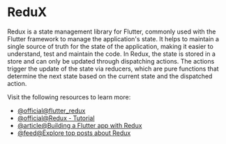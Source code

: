 # ReduX

Redux is a state management library for Flutter, commonly used with the Flutter framework to manage the application's state. It helps to maintain a single source of truth for the state of the application, making it easier to understand, test and maintain the code. In Redux, the state is stored in a store and can only be updated through dispatching actions. The actions trigger the update of the state via reducers, which are pure functions that determine the next state based on the current state and the dispatched action.

Visit the following resources to learn more:

- [@official@flutter\_redux](https://pub.dev/packages/flutter_redux)
- [@official@Redux - Tutorial](https://docs.flutter.dev/development/data-and-backend/state-mgmt/options#redux)
- [@article@Building a Flutter app with Redux](https://hillel.dev/2018/06/01/building-a-large-flutter-app-with-redux/)
- [@feed@Explore top posts about Redux](https://app.daily.dev/tags/redux?ref=roadmapsh)
